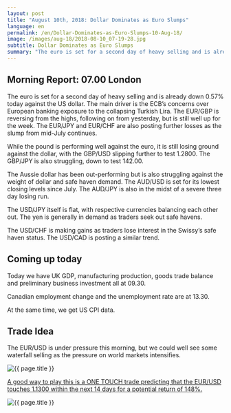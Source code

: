 ```yaml
---
layout: post
title: "August 10th, 2018: Dollar Dominates as Euro Slumps"
language: en
permalink: /en/Dollar-Dominates-as-Euro-Slumps-10-Aug-18/
image: /images/aug-18/2018-08-10_07-19-28.jpg
subtitle: Dollar Dominates as Euro Slumps
summary: "The euro is set for a second day of heavy selling and is already down 0.57% today against the US dollar. The main driver is the ECB’s concerns over European banking exposure to the collapsing Turkish Lira"
---
```

## Morning Report: 07.00 London

The euro is set for a second day of heavy selling and is already down 0.57% today against the US dollar. The main driver is the ECB’s concerns over European banking exposure to the collapsing Turkish Lira. The EUR/GBP is reversing from the highs, following on from yesterday, but is still well up for the week. The EUR/JPY and EUR/CHF are also posting further losses as the slump from mid-July continues. 

While the pound is performing well against the euro, it is still losing ground against the dollar, with the GBP/USD slipping further to test 1.2800. The GBP/JPY is also struggling, down to test 142.00. 

The Aussie dollar has been out-performing but is also struggling against the weight of dollar and safe haven demand. The AUD/USD is set for its lowest closing levels since July. The AUD/JPY is also in the midst of a severe three day losing run. 

The USD/JPY itself is flat, with respective currencies balancing each other out. The yen is generally in demand as traders seek out safe havens. 

The USD/CHF is making gains as traders lose interest in the Swissy’s safe haven status. The USD/CAD is posting a similar trend. 

## Coming up today

Today we have UK GDP, manufacturing production, goods trade balance and preliminary business investment all at 09.30. 

Canadian employment change and the unemployment rate are at 13.30. 

At the same time, we get US CPI data. 

## Trade Idea

The EUR/USD is under pressure this morning, but we could well see some waterfall selling as the pressure on world markets intensifies.

<img class="post-image" src="{{ site.url }}/images/aug-18/2018-08-10_07-19-28.jpg" alt="{{ page.title }}" title="{{ page.title }}">

<a href="%LINK%%?currency=GBP&market=forex&underlying=frxEURUSD&formname=touchnotouch&duration_amount=14&duration_units=d&amount=10&amount_type=stake&expiry_type=duration&barrier=1.1300" target="_blank" rel="noopener noreferrer nofollow">A good way to play this is a ONE TOUCH trade predicting that the EUR/USD touches 1.1300 within the next 14 days for a potential return of 148%.</a>

<img class="post-image" src="{{ site.url }}/images/aug-18/2018-08-10_07-21-40.jpg" alt="{{ page.title }}" title="{{ page.title }}">